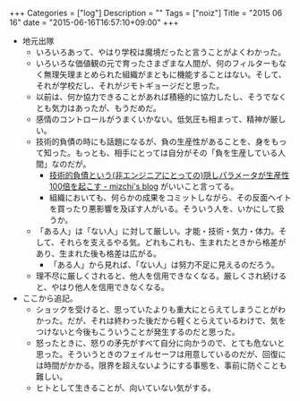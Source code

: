 +++
Categories = ["log"]
Description = ""
Tags = ["noiz"]
Title = "2015 06 16"
date = "2015-06-16T16:57:10+09:00"
+++

* 地元出隊
	* いろいろあって、やはり学校は魔境だったと言うことがよくわかった。
	* いろいろな価値観の元で育ったさまざまな人間が、何のフィルターもなく無理矢理まとめられた組織がまともに機能することはない。そして、それが学校だし、それがジモトギョージだと思った。
	* 以前は、何か協力できることがあれば積極的に協力したし、そうでなくとも気力はあったが、もうだめだ。
	* 感情のコントロールがうまくいかない。低気圧も相まって、精神が厳しい。
	* 技術的負債の時にも話題になるが、負の生産性があることを、身をもって知った。もっとも、相手にとっては自分がその「負を生産している人間」なのだが。
		* [技術的負債という(非エンジニアにとっての)隠しパラメータが生産性100倍を起こす - mizchi's blog](http://mizchi.hatenablog.com/entry/2014/02/19/210801) がいいこと言ってる。
		* 組織においても、何らかの成果をコミットしながら、その反面ヘイトを買ったり悪影響を及ぼす人がいる。そういう人を、いかにして扱うか。
	* 「ある人」は「ない人」に対して厳しい。才能・技術・気力・体力。そして、それらを支えるやる気。どれもこれも、生まれたときから格差があり、生まれた後も格差は広がる。
		* 「ある人」から見れば、「ない人」は努力不足に見えるのだろう。
	* 理不尽に厳しくされると、他人を信用できなくなる。厳しくされ続けると、やはり他人を信用できなくなる。
* ここから追記。
	* ショックを受けると、思っていたよりも重大にとらえてしまうことがわかった。だが、それは終わった後だから軽くとらえているわけで、気をつけないと今後もこういうことが発生するのだと思った。
	* 怒ったときに、怒りの矛先がすべて自分に向かうので、とても危ないと思った。そういうときのフェイルセーフは用意しているのだが、回復には時間がかかる。限界を超えないようにする事態を、事前に防ぐことも難しい。
	* ヒトとして生きることが、向いていない気がする。